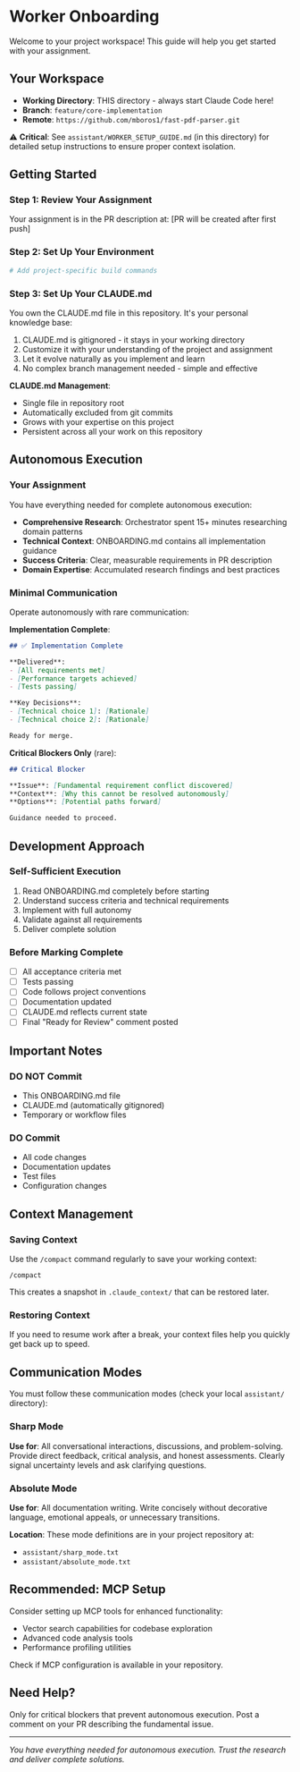 # Worker Onboarding

Welcome to your project workspace! This guide will help you get started with your assignment.

## Your Workspace

- **Working Directory**: THIS directory - always start Claude Code here!
- **Branch**: `feature/core-implementation`
- **Remote**: `https://github.com/mboros1/fast-pdf-parser.git`

⚠️ **Critical**: See `assistant/WORKER_SETUP_GUIDE.md` (in this directory) for detailed setup instructions to ensure proper context isolation.

## Getting Started

### Step 1: Review Your Assignment
Your assignment is in the PR description at: [PR will be created after first push]

### Step 2: Set Up Your Environment
```bash
# Add project-specific build commands
```
<!-- ORCHESTRATOR:APPEND:after_setup -->

### Step 3: Set Up Your CLAUDE.md
You own the CLAUDE.md file in this repository. It's your personal knowledge base:

1. CLAUDE.md is gitignored - it stays in your working directory
2. Customize it with your understanding of the project and assignment
3. Let it evolve naturally as you implement and learn
4. No complex branch management needed - simple and effective

**CLAUDE.md Management**:
- Single file in repository root
- Automatically excluded from git commits  
- Grows with your expertise on this project
- Persistent across all your work on this repository

<!-- ORCHESTRATOR:APPEND:before_communication_protocol -->
## Autonomous Execution

### Your Assignment
You have everything needed for complete autonomous execution:

- **Comprehensive Research**: Orchestrator spent 15+ minutes researching domain patterns
- **Technical Context**: ONBOARDING.md contains all implementation guidance  
- **Success Criteria**: Clear, measurable requirements in PR description
- **Domain Expertise**: Accumulated research findings and best practices

### Minimal Communication
Operate autonomously with rare communication:

**Implementation Complete**:
```markdown
## ✅ Implementation Complete

**Delivered**:
- [All requirements met]
- [Performance targets achieved]  
- [Tests passing]

**Key Decisions**:
- [Technical choice 1]: [Rationale]
- [Technical choice 2]: [Rationale]

Ready for merge.
```

**Critical Blockers Only** (rare):
```markdown
## Critical Blocker

**Issue**: [Fundamental requirement conflict discovered]
**Context**: [Why this cannot be resolved autonomously]
**Options**: [Potential paths forward]

Guidance needed to proceed.
```

## Development Approach

### Self-Sufficient Execution
1. Read ONBOARDING.md completely before starting
2. Understand success criteria and technical requirements  
3. Implement with full autonomy
4. Validate against all requirements
5. Deliver complete solution
<!-- ORCHESTRATOR:APPEND:after_development_workflow -->

### Before Marking Complete
- [ ] All acceptance criteria met
- [ ] Tests passing
- [ ] Code follows project conventions
- [ ] Documentation updated
- [ ] CLAUDE.md reflects current state
- [ ] Final "Ready for Review" comment posted

## Important Notes

### DO NOT Commit
- This ONBOARDING.md file
- CLAUDE.md (automatically gitignored)
- Temporary or workflow files

### DO Commit
- All code changes
- Documentation updates
- Test files
- Configuration changes

## Context Management

### Saving Context
Use the `/compact` command regularly to save your working context:
```
/compact
```

This creates a snapshot in `.claude_context/` that can be restored later.

### Restoring Context
If you need to resume work after a break, your context files help you quickly get back up to speed.

## Communication Modes

You must follow these communication modes (check your local `assistant/` directory):

### Sharp Mode
**Use for**: All conversational interactions, discussions, and problem-solving. Provide direct feedback, critical analysis, and honest assessments. Clearly signal uncertainty levels and ask clarifying questions.

### Absolute Mode  
**Use for**: All documentation writing. Write concisely without decorative language, emotional appeals, or unnecessary transitions.

**Location**: These mode definitions are in your project repository at:
- `assistant/sharp_mode.txt`
- `assistant/absolute_mode.txt`

## Recommended: MCP Setup

Consider setting up MCP tools for enhanced functionality:
- Vector search capabilities for codebase exploration
- Advanced code analysis tools
- Performance profiling utilities

Check if MCP configuration is available in your repository.

## Need Help?

Only for critical blockers that prevent autonomous execution. Post a comment on your PR describing the fundamental issue.

---

*You have everything needed for autonomous execution. Trust the research and deliver complete solutions.*